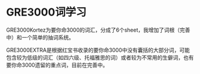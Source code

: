 # GRE3000词学习

GRE3000Kortez为要你命3000的词汇，分成了6个sheet，我增加了词根（完善中）和一个简单的抽词系统。

GRE3000EXTRA是根据红宝书收录的要你命3000中没有囊括的大部分词，可能包含较为低级的词汇（如四六级、托福雅思的词）或者较为不常用的生僻词，也有要你命3000遗留的重点词，目前在完善中。